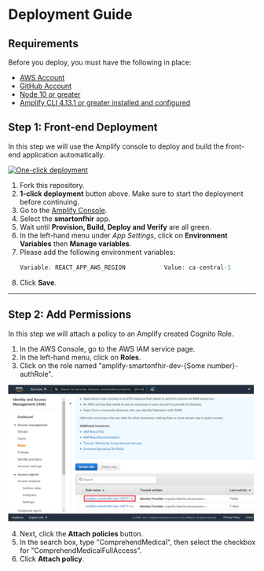 # Deployment Guide

## Requirements
Before you deploy, you must have the following in place:
*  [AWS Account](https://aws.amazon.com/account/) 
*  [GitHub Account](https://github.com/) 
*  [Node 10 or greater](https://nodejs.org/en/download/) 
*  [Amplify CLI 4.13.1 or greater installed and configured](https://aws-amplify.github.io/docs/cli-toolchain/quickstart#quickstart) 
  


## Step 1: Front-end Deployment
In this step we will use the Amplify console to deploy and build the front-end application automatically. 

[![One-click deployment](https://oneclick.amplifyapp.com/button.svg)](https://console.aws.amazon.com/amplify/home#/deploy?repo=https://github.com/UBC-CIC/antimicrobial_app_smart_fhir)

1. Fork this repository.
2. **1-click deployment** button above. Make sure to start the deployment before continuing. 
3. Go to the [Amplify Console](https://console.aws.amazon.com/amplify/home).
4. Select the **smartonfhir** app.
5. Wait until **Provision, Build, Deploy and Verify** are all green. 
6. In the left-hand menu under *App Settings*, click on **Environment Variables** then **Manage variables**.
7. Please add the following environment variables:
   ```javascript
   Variable: REACT_APP_AWS_REGION           Value: ca-central-1
   ```
8. Click **Save**.

---

## Step 2: Add Permissions
In this step we will attach a policy to an Amplify created Cognito Role.

1. In the AWS Console, go to the AWS IAM service page.
2. In the left-hand menu, click on **Roles**.
3. Click on the role named "amplify-smartonfhir-dev-{Some number}-authRole".

<img src="./images/deployment1.png"  width="500"/>

4. Next, click the **Attach policies** button.
5. In the search box, type "ComprehendMedical", then select the checkbox for "ComprehendMedicalFullAccess".
6. Click **Attach policy**.
